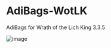 # AdiBags-WotLK
AdiBags for Wrath of the Lich King 3.3.5

![image](https://user-images.githubusercontent.com/82000605/133622606-688d5d14-e344-4c45-88e3-56a80ae54ef9.png)
